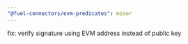```yaml
---
"@fuel-connectors/evm-predicates": minor
---
```


fix: verify signature using EVM address instead of public key
